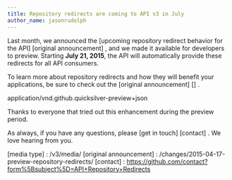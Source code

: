 ```yaml
---
title: Repository redirects are coming to API v3 in July
author_name: jasonrudolph
---
```


Last month, we announced the [upcoming repository redirect behavior for the API] [original announcement] , and we made it available for developers to preview. Starting **July 21, 2015**, the API will automatically provide these redirects for all API consumers.

To learn more about repository redirects and how they will benefit your applications, be sure to check out the [original announcement] [] .


application/vnd.github.quicksilver-preview+json

Thanks to everyone that tried out this enhancement during the preview period.

As always, if you have any questions, please [get in touch] [contact] . We love hearing from you.

[media type] : /v3/media/
[original announcement] : /changes/2015-04-17-preview-repository-redirects/
[contact] : https://github.com/contact?form%5Bsubject%5D=API+Repository+Redirects
